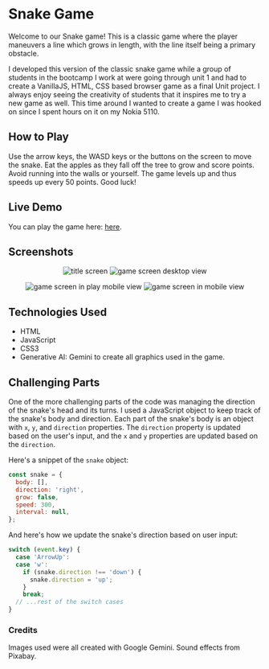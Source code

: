 # Snake Game

Welcome to our Snake game! This is a classic game where the player maneuvers a line which grows in length, with the line itself being a primary obstacle.

I developed this version of the classic snake game while a group of students in the bootcamp I work at were going through unit 1 and had to create a VanillaJS, HTML, CSS based browser game as a final Unit project. I always enjoy seeing the creativity of students that it inspires me to try a new game as well. This time around I wanted to create a game I was hooked on since I spent hours on it on my Nokia 5110.

## How to Play

Use the arrow keys, the WASD keys or the buttons on the screen to move the snake. Eat the apples as they fall off the tree to grow and score points. Avoid running into the walls or yourself. The game levels up and thus speeds up every 50 points. Good luck!

## Live Demo

You can play the game here: [here](theserpantshome.surge.sh).

## Screenshots

<p align="center">
<img src="https://i.imgur.com/Jo9anGYm.png" alt='title screen'>
<img src="https://i.imgur.com/gZwzZAMm.png" alt='game screen desktop view'>
</p>

<p align="center">
<img src="https://i.imgur.com/U41e2vnm.png" alt='game screen in play mobile view'>
<img src="https://i.imgur.com/YcnOq5Bm.png" alt='game screen in mobile view'>
</p>

## Technologies Used

- HTML
- JavaScript
- CSS3
- Generative AI: Gemini to create all graphics used in the game.

## Challenging Parts

One of the more challenging parts of the code was managing the direction of the snake's head and its turns. I used a JavaScript object to keep track of the snake's body and direction. Each part of the snake's body is an object with `x`, `y`, and `direction` properties. The `direction` property is updated based on the user's input, and the `x` and `y` properties are updated based on the `direction`.

Here's a snippet of the `snake` object:

```JavaScript
const snake = {
  body: [],
  direction: 'right',
  grow: false,
  speed: 300,
  interval: null,
};
```

And here's how we update the snake's direction based on user input:

```JavaScript
switch (event.key) {
  case 'ArrowUp':
  case 'w':
    if (snake.direction !== 'down') {
      snake.direction = 'up';
    }
    break;
  // ...rest of the switch cases
}
```

### Credits

Images used were all created with Google Gemini. Sound effects from Pixabay.
